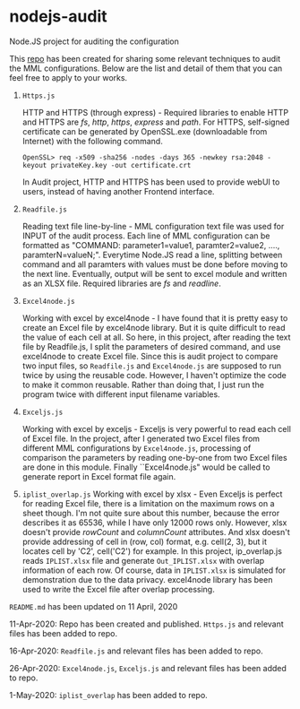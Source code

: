 # nodejs-audit
Node.JS project for auditing the configuration

This [repo](https://github.com/michaelmong/nodejs-audit "nodejs-audit") has been created for sharing some relevant techniques to audit the MML configurations. Below are the list and detail of them that you can feel free to apply to your works.

  1. ``Https.js``
  
      HTTP and HTTPS (through express) - Required libraries to enable HTTP and HTTPS are _fs_, _http_, _https_, _express_ and _path_. For HTTPS, self-signed certificate can be generated by OpenSSL.exe (downloadable from Internet) with the following command. 
      ```
      OpenSSL> req -x509 -sha256 -nodes -days 365 -newkey rsa:2048 -keyout privateKey.key -out certificate.crt
      ```
      In Audit project, HTTP and HTTPS has been used to provide webUI to users, instead of having another Frontend interface.
  2. ``Readfile.js``

      Reading text file line-by-line - MML configuration text file was used for INPUT of the audit process. Each line of MML configuration can be formatted as "COMMAND: parameter1=value1, paramter2=value2, ...., paramterN=valueN;". Everytime Node.JS read a line, splitting between command and all paramters with values must be done before moving to the next line. Eventually, output will be sent to excel module and written as an XLSX file. Required libraries are _fs_ and _readline_.
  3. ``Excel4node.js``

      Working with excel by excel4node - I have found that it is pretty easy to create an Excel file by excel4node library. But it is quite difficult to read the value of each cell at all. So here, in this project, after reading the text file by Readfile.js, I split the parameters of desired command, and use excel4node to create Excel file.
      Since this is audit project to compare two input files, so ``Readfile.js`` and ``Excel4node.js`` are supposed to run twice by using the reusable code. However, I haven't optimize the code to make it common reusable. Rather than doing that, I just run the program twice with different input filename variables.
  4. ``Exceljs.js``
      
      Working with excel by exceljs - Exceljs is very powerful to read each cell of Excel file. In the project, after I generated two Excel files from different MML configurations by ``Excel4node.js``, processing of comparison the parameters by reading one-by-one from two Excel files are done in this module. Finally ``Excel4node.js" would be called to generate report in Excel format file again.
  5. ``iplist_overlap.js``
      Working with excel by xlsx - Even Exceljs is perfect for reading Excel file, there is a limitation on the maximum rows on a sheet though. I'm not quite sure about this number, because the error describes it as 65536, while I have only 12000 rows only. However, xlsx doesn't provide _rowCount_ and _columnCount_ attributes. And xlsx doesn't provide addressing of cell in (row, col) format, e.g. cell(2, 3), but it locates cell by 'C2', cell('C2') for example. In this project, ip_overlap.js reads ``IPLIST.xlsx`` file and generate ``Out_IPLIST.xlsx`` with overlap information of each row. Of course, data in ``IPLIST.xlsx`` is simulated for demonstration due to the data privacy. excel4node library has been used to write the Excel file after overlap processing.
  
``README.md`` has been updated on 11 April, 2020

11-Apr-2020: Repo has been created and published. ``Https.js`` and relevant files has been added to repo.

16-Apr-2020: ``Readfile.js`` and relevant files has been added to repo.

26-Apr-2020: ``Excel4node.js``,  ``Exceljs.js`` and relevant files has been added to repo.

1-May-2020: ``iplist_overlap`` has been added to repo.